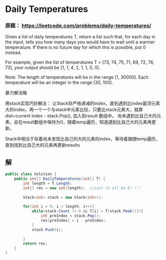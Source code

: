 # Daily Temperatures

### 原题： https://leetcode.com/problems/daily-temperatures/

Given a list of daily temperatures T, return a list such that, for each day in the input, tells you how many days you would have to wait until a warmer temperature. If there is no future day for which this is possible, put 0 instead.

For example, given the list of temperatures T = [73, 74, 75, 71, 69, 72, 76, 73], your output should be [1, 1, 4, 2, 1, 1, 0, 0].

Note: The length of temperatures will be in the range [1, 30000]. Each temperature will be an integer in the range [30, 100].


暴力解法略

用stack实现巧妙解法：
让Stack存严格递减的index，直到遇到比index最顶元素大的index，再一个一个与stack中元素比较，只要比stack元素大，就算dist=current index - stack.Pop(), 加入到result 数组中。
尚未遇到比自己大的元素，会在result数组中保持为0，随着temp遍历，知道遇到比自己大的元素再更新。

Stack中相当于存着尚未发现比自己的大的元素的index，等待着跟随temp遍历，直到找到比自己大的元素再更新results

## 解


```c#
public class Solution {
    public int[] DailyTemperatures(int[] T) {
        int length = T.Length;
        int[] res = new int[length];  //init to all be 0！！！
        
        Stack<int> stack = new Stack<int>();
        
        for(int i = 0; i < length; i++){
            while(stack.Count != 0 && T[i] > T[stack.Peek()]){
                int preIndex = stack.Pop();
                res[preIndex] = i - preIndex;
            }
            stack.Push(i);
                
        }
        return res;
    }
}


```

